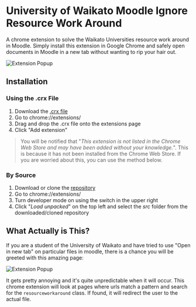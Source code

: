 # University of Waikato Moodle Ignore Resource Work Around
A chrome extension to solve the Waikato Universities resource work around in Moodle. Simply install this extension in Google Chrome and safely open documents in Moodle in a new tab without wanting to rip your hair out.

![Extension Popup](https://nitratine.net/images/university-of-waikato-moodle-ignore-resource-work-around/extension_popup.png)

## Installation
### Using the .crx File
1. Download the [.crx file](https://github.com/brentvollebregt/UoWMoodleIgnoreResourceWorkAround/raw/master/UoWMoodleIgnoreResourceWorkAround.crx)
2. Go to chrome://extensions/
3. Drag and drop the .crx file onto the extensions page
4. Click "Add extension"

> You will be notified that "*This extension is not listed in the Chrome Web Store and may have been added without your knowledge.*". This is because it has not been installed from the Chrome Web Store. If you are worried about this, you can use the method below.

### By Source
1. Download or clone the [repository](https://github.com/brentvollebregt/UoWMoodleIgnoreResourceWorkAround)
2. Go to chrome://extensions/
3. Turn developer mode on using the switch in the upper right
4. Click "*Load unpacked*" on the top left and select the *src* folder from the downloaded/cloned repository

## What Actually is This?
If you are a student of the University of Waikato and have tried to use "Open in new tab" on particular files in moodle, there is a chance you will be greeted with this amazing page:

![Extension Popup](https://nitratine.net/images/university-of-waikato-moodle-ignore-resource-work-around/target.png)

It gets pretty annoying and it's quite unpredictable when it will occur. This chrome extension will look at pages where urls match a pattern and search for the `resourceworkaround` class. If found, it will redirect the user to the actual file.